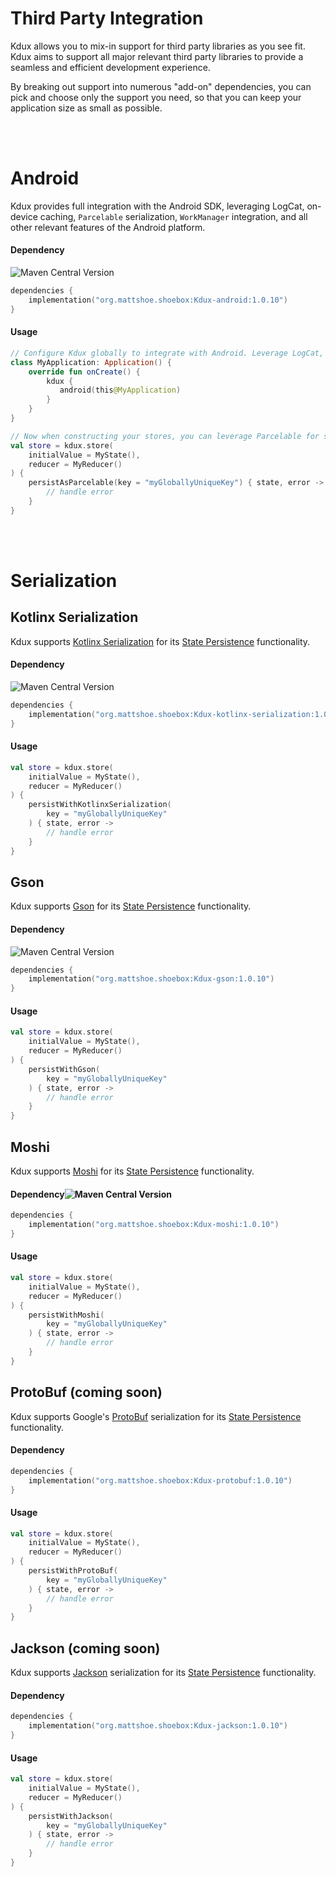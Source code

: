 # Third Party Integration

Kdux allows you to mix-in support for third party libraries as you see fit. Kdux aims to support all major relevant 
third party libraries to provide a seamless and efficient development experience.

By breaking out support into numerous "add-on" dependencies, you can pick and choose only the support you need, so that
you can keep your application size as small as possible.

<br>
<br>

# Android

Kdux provides full integration with the Android SDK, leveraging LogCat, on-device caching, `Parcelable` serialization,
`WorkManager` integration, and all other relevant features of the Android platform.

#### Dependency
![Maven Central Version](https://img.shields.io/maven-central/v/org.mattshoe.shoebox/Kdux-android)

```kotlin
dependencies {
    implementation("org.mattshoe.shoebox:Kdux-android:1.0.10")
}
```

#### Usage

```kotlin
// Configure Kdux globally to integrate with Android. Leverage LogCat, Parcelable, on-device caching, and more
class MyApplication: Application() {
    override fun onCreate() {
        kdux { 
           android(this@MyApplication)
        }
    }
}

// Now when constructing your stores, you can leverage Parcelable for serialization
val store = kdux.store(
    initialValue = MyState(),
    reducer = MyReducer()
) {
    persistAsParcelable(key = "myGloballyUniqueKey") { state, error ->
        // handle error
    }
}
```

<br>
<br>

# Serialization

## Kotlinx Serialization

Kdux supports [Kotlinx Serialization](https://github.com/Kotlin/kotlinx.serialization/blob/master/docs/serialization-guide.md) for its [State Persistence](persistence_enhancer.md) functionality.  

#### Dependency
![Maven Central Version](https://img.shields.io/maven-central/v/org.mattshoe.shoebox/Kdux-kotlinx-serialization)

```kotlin
dependencies {
    implementation("org.mattshoe.shoebox:Kdux-kotlinx-serialization:1.0.10")
}
```

#### Usage

```kotlin
val store = kdux.store(
    initialValue = MyState(),
    reducer = MyReducer()
) {
    persistWithKotlinxSerialization(
        key = "myGloballyUniqueKey"
    ) { state, error ->
        // handle error
    }
}
```

## Gson

Kdux supports [Gson](https://github.com/google/gson) for its [State Persistence](persistence_enhancer.md) functionality.

#### Dependency
![Maven Central Version](https://img.shields.io/maven-central/v/org.mattshoe.shoebox/Kdux-gson)
```kotlin
dependencies {
    implementation("org.mattshoe.shoebox:Kdux-gson:1.0.10")
}
```

#### Usage

```kotlin
val store = kdux.store(
    initialValue = MyState(),
    reducer = MyReducer()
) {
    persistWithGson(
        key = "myGloballyUniqueKey"
    ) { state, error ->
        // handle error
    }
}
```

## Moshi

Kdux supports [Moshi](https://github.com/square/moshi) for its [State Persistence](persistence_enhancer.md) functionality.

#### Dependency![Maven Central Version](https://img.shields.io/maven-central/v/org.mattshoe.shoebox/Kdux-moshi)

```kotlin
dependencies {
    implementation("org.mattshoe.shoebox:Kdux-moshi:1.0.10")
}
```

#### Usage

```kotlin
val store = kdux.store(
    initialValue = MyState(),
    reducer = MyReducer()
) {
    persistWithMoshi(
        key = "myGloballyUniqueKey"
    ) { state, error ->
        // handle error
    }
}
```

## ProtoBuf (coming soon)

Kdux supports Google's [ProtoBuf](https://github.com/square/moshi) serialization for its [State Persistence](persistence_enhancer.md) functionality.

#### Dependency
```kotlin
dependencies {
    implementation("org.mattshoe.shoebox:Kdux-protobuf:1.0.10")
}
```

#### Usage

```kotlin
val store = kdux.store(
    initialValue = MyState(),
    reducer = MyReducer()
) {
    persistWithProtoBuf(
        key = "myGloballyUniqueKey"
    ) { state, error ->
        // handle error
    }
}
```

## Jackson (coming soon)

Kdux supports [Jackson](https://github.com/FasterXML/jackson-module-kotlin) serialization for its [State Persistence](persistence_enhancer.md) functionality.

#### Dependency
```kotlin
dependencies {
    implementation("org.mattshoe.shoebox:Kdux-jackson:1.0.10")
}
```

#### Usage

```kotlin
val store = kdux.store(
    initialValue = MyState(),
    reducer = MyReducer()
) {
    persistWithJackson(
        key = "myGloballyUniqueKey"
    ) { state, error ->
        // handle error
    }
}
```





